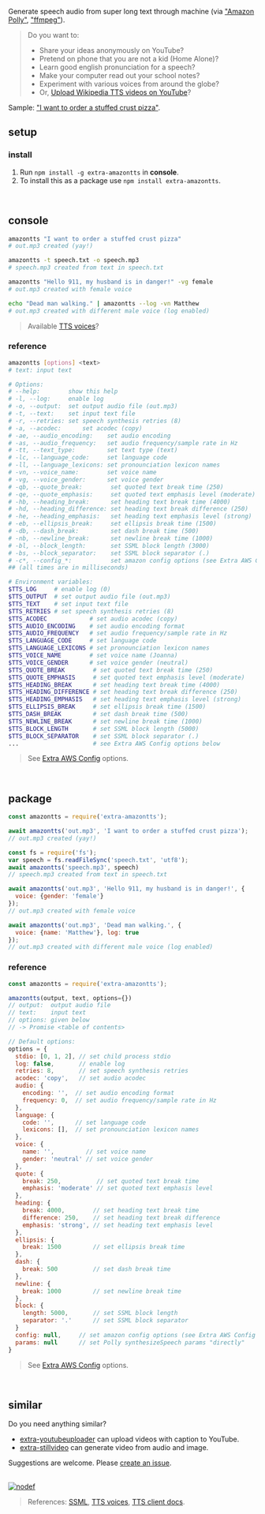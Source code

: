 Generate speech audio from super long text through machine (via ["Amazon Polly"], ["ffmpeg"]).
> Do you want to:
> - Share your ideas anonymously on YouTube?
> - Pretend on phone that you are not a kid (Home Alone)?
> - Learn good english pronunciation for a speech?
> - Make your computer read out your school notes?
> - Experiment with various voices from around the globe?
> - Or, [Upload Wikipedia TTS videos on YouTube]?

Sample: ["I want to order a stuffed crust pizza"](https://clyp.it/zyuywxcb).
<br>


## setup

### install

1. Run `npm install -g extra-amazontts` in **console**.
2. To install this as a package use `npm install extra-amazontts`.
<br>


## console

```bash
amazontts "I want to order a stuffed crust pizza"
# out.mp3 created (yay!)

amazontts -t speech.txt -o speech.mp3
# speech.mp3 created from text in speech.txt

amazontts "Hello 911, my husband is in danger!" -vg female
# out.mp3 created with female voice

echo "Dead man walking." | amazontts --log -vn Matthew
# out.mp3 created with different male voice (log enabled)
```
> Available [TTS voices]?


### reference

```bash
amazontts [options] <text>
# text: input text

# Options:
# --help:        show this help
# -l, --log:     enable log
# -o, --output:  set output audio file (out.mp3)
# -t, --text:    set input text file
# -r, --retries: set speech synthesis retries (8)
# -a, --acodec:      set acodec (copy)
# -ae, --audio_encoding:    set audio encoding
# -as, --audio_frequency:   set audio frequency/sample rate in Hz
# -tt, --text_type:         set text type (text)
# -lc, --language_code:     set language code
# -ll, --language_lexicons: set pronounciation lexicon names
# -vn, --voice_name:        set voice name
# -vg, --voice_gender:      set voice gender
# -qb, --quote_break:        set quoted text break time (250)
# -qe, --quote_emphasis:     set quoted text emphasis level (moderate)
# -hb, --heading_break:      set heading text break time (4000)
# -hd, --heading_difference: set heading text break difference (250)
# -he, --heading_emphasis:   set heading text emphasis level (strong)
# -eb, --ellipsis_break:     set ellipsis break time (1500)
# -db, --dash_break:         set dash break time (500)
# -nb, --newline_break:      set newline break time (1000)
# -bl, --block_length:       set SSML block length (3000)
# -bs, --block_separator:    set SSML block separator (.)
# -c*, --config_*:           set amazon config options (see Extra AWS Config options below)
## (all times are in milliseconds)

# Environment variables:
$TTS_LOG     # enable log (0)
$TTS_OUTPUT  # set output audio file (out.mp3)
$TTS_TEXT    # set input text file
$TTS_RETRIES # set speech synthesis retries (8)
$TTS_ACODEC            # set audio acodec (copy)
$TTS_AUDIO_ENCODING    # set audio encoding format
$TTS_AUDIO_FREQUENCY   # set audio frequency/sample rate in Hz
$TTS_LANGUAGE_CODE     # set language code
$TTS_LANGUAGE_LEXICONS # set pronounciation lexicon names
$TTS_VOICE_NAME        # set voice name (Joanna)
$TTS_VOICE_GENDER      # set voice gender (neutral)
$TTS_QUOTE_BREAK        # set quoted text break time (250)
$TTS_QUOTE_EMPHASIS     # set quoted text emphasis level (moderate)
$TTS_HEADING_BREAK      # set heading text break time (4000)
$TTS_HEADING_DIFFERENCE # set heading text break difference (250)
$TTS_HEADING_EMPHASIS   # set heading text emphasis level (strong)
$TTS_ELLIPSIS_BREAK     # set ellipsis break time (1500)
$TTS_DASH_BREAK         # set dash break time (500)
$TTS_NEWLINE_BREAK      # set newline break time (1000)
$TTS_BLOCK_LENGTH       # set SSML block length (5000)
$TTS_BLOCK_SEPARATOR    # set SSML block separator (.)
...                     # see Extra AWS Config options below
```
> See [Extra AWS Config] options.
<br>


## package

```javascript
const amazontts = require('extra-amazontts');

await amazontts('out.mp3', 'I want to order a stuffed crust pizza');
// out.mp3 created (yay!)

const fs = require('fs');
var speech = fs.readFileSync('speech.txt', 'utf8');
await amazontts('speech.mp3', speech)
// speech.mp3 created from text in speech.txt

await amazontts('out.mp3', 'Hello 911, my husband is in danger!', {
  voice: {gender: 'female'}
});
// out.mp3 created with female voice

await amazontts('out.mp3', 'Dead man walking.', {
  voice: {name: 'Matthew'}, log: true
});
// out.mp3 created with different male voice (log enabled)
```

### reference

```javascript
const amazontts = require('extra-amazontts');

amazontts(output, text, options={})
// output:  output audio file
// text:    input text
// options: given below
// -> Promise <table of contents>

// Default options:
options = {
  stdio: [0, 1, 2], // set child process stdio
  log: false,       // enable log
  retries: 8,       // set speech synthesis retries
  acodec: 'copy',   // set audio acodec
  audio: {
    encoding: '',  // set audio encoding format
    frequency: 0,  // set audio frequency/sample rate in Hz
  },
  language: {
    code: '',      // set language code
    lexicons: [],  // set pronounciation lexicon names
  },
  voice: {
    name: '',         // set voice name
    gender: 'neutral' // set voice gender
  },
  quote: {
    break: 250,          // set quoted text break time
    emphasis: 'moderate' // set quoted text emphasis level
  },
  heading: {
    break: 4000,        // set heading text break time
    difference: 250,    // set heading text break difference
    emphasis: 'strong', // set heading text emphasis level
  },
  ellipsis: {
    break: 1500         // set ellipsis break time
  },
  dash: {
    break: 500          // set dash break time
  },
  newline: {
    break: 1000         // set newline break time
  },
  block: {
    length: 5000,       // set SSML block length
    separator: '.'      // set SSML block separator
  }
  config: null,     // set amazon config options (see Extra AWS Config options below)
  params: null      // set Polly synthesizeSpeech params "directly"
}
```
> See [Extra AWS Config] options.
<br>


## similar

Do you need anything similar?
- [extra-youtubeuploader] can upload videos with caption to YouTube.
- [extra-stillvideo] can generate video from audio and image.

Suggestions are welcome. Please [create an issue].
<br><br>


[![nodef](https://i.imgur.com/Ui0cS8T.jpg)](https://nodef.github.io)
> References: [SSML], [TTS voices], [TTS client docs].

["Amazon Polly"]: https://aws.amazon.com/polly/
["ffmpeg"]: https://ffmpeg.org
[Upload Wikipedia TTS videos on YouTube]: https://www.youtube.com/results?search_query=wikipedia+audio+article

[Extra AWS Config]: https://www.npmjs.com/package/extra-awsconfig
[extra-stillvideo]: https://www.npmjs.com/package/extra-stillvideo
[extra-youtubeuploader]: https://www.npmjs.com/package/extra-youtubeuploader
[create an issue]: https://github.com/nodef/extra-amazontts/issues

[SSML]: https://docs.aws.amazon.com/polly/latest/dg/supported-ssml.html
[TTS voices]: https://docs.aws.amazon.com/polly/latest/dg/voicelist.html
[TTS client docs]: https://docs.aws.amazon.com/AWSJavaScriptSDK/latest/AWS/Polly.html
